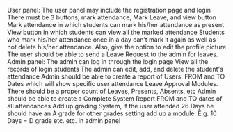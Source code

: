  User panel: The user panel may include the registration page and login There must be 3 buttons, mark attendance,
 Mark Leave, and view button Mark attendance in which students can mark his/her attendance as present View button
 in which students can view all the marked attendance Students who mark his/her attendance once in a day can’t mark
 it again as well as not delete his/her attendance. Also, give the option to edit the profile picture The user should
 be able to send a Leave Request to the admin for leaves. Admin panel: The admin can log in through the login page 
 View all the records of login students The admin can edit, add, and delete the student's attendance Admin should be able to create a report of Users.
 FROM and TO Dates which will show specific user attendance Leave Approval Modules.
 There should be a proper count of Leaves, Presents, Absents, etc Admin should be able to create a Complete System Report FROM and TO dates of all attendances Add up grading System,
 if the user attended 26 Days he should have an A grade for other grades setting add up a module. E.g. 10 Days = D grade etc. etc. in admin panel
